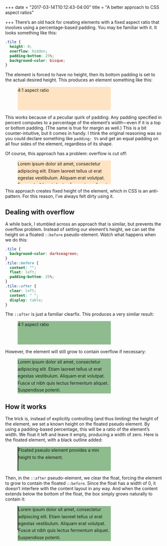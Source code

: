+++
date = "2017-03-14T10:12:43-04:00"
title = "A better approach to CSS aspect ratios"

+++
There’s an old hack for creating elements with a fixed aspect ratio that involves using a percentage-based padding. You may be familiar with it. It looks something like this:

```css
.tile {
  height: 0;
  overflow: hidden;
  padding-bottom: 25%;
  background-color: bisque;
}
```

The element is forced to have no height, then its bottom padding is set to the actual desired height. This produces an element something like this:

<figure class="-demo-container">
  <div class="-demo1">
    4:1 aspect ratio
  </div>
</figure>

This works because of a peculiar quirk of padding: Any padding specified in percent computes to a percentage of the element’s *width*&mdash;even if it is a top or bottom padding. (The same is true for margin as well.) This is a bit counter-intuitive, but it comes in handy. I think the original reasoning was so you could declare something like `padding: 5%` and get an equal padding on all four sides of the element, regardless of its shape.

Of course, this approach has a problem: overflow is cut off:

<figure class="-demo-container">
  <div class="-demo1">
    Lorem ipsum dolor sit amet, consectetur adipiscing elit. Etiam laoreet tellus ut erat egestas vestibulum. Aliquam erat volutpat. Fusce ut nibh quis lectus fermentum aliquet. Suspendisse potenti.
  </div>
</figure>

This approach creates fixed height of the element, which in CSS is an anti-pattern. For this reason, I’ve always felt dirty using it.

## Dealing with overflow

A while back, I stumbled across an approach that is similar, but prevents the overflow problem. Instead of setting our element’s height, we can set the height on a floated `::before` pseudo-element. Watch what happens when we do this:

```css
.tile {
  background-color: darkseagreen;
}
.tile::before {
  content: "";
  float: left;
  padding-bottom: 25%;
}
.tile::after {
  clear: left;
  content: " ";
  display: table;
}
```

The `::after` is just a familiar clearfix. This produces a very similar result:

<figure class="-demo-container">
  <div class="-demo2">
    4:1 aspect ratio
  </div>
</figure>

However, the element will still grow to contain overflow if necessary:

<figure class="-demo-container">
  <div class="-demo2">
    Lorem ipsum dolor sit amet, consectetur adipiscing elit. Etiam laoreet tellus ut erat egestas vestibulum. Aliquam erat volutpat. Fusce ut nibh quis lectus fermentum aliquet. Suspendisse potenti.
  </div>
</figure>

## How it works

The trick is, instead of explicitly controlling (and thus limiting) the height of the element, we set a known height on the floated pseudo element. By using a padding-based percentage, this will be a ratio of the element’s width. We float it left and leave it empty, producing a width of zero. Here is the floated element, with a black outline added:

<figure class="-demo-container">
  <div class="-demo3">
    Floated pseudo element provides a min height to the element.
  </div>
</figure>

Then, in the `::after` pseudo-element, we clear the float, forcing the element to grow to contain the floated `::before`. Since the float has a width of 0, it doesn’t interfere with the content layout in any way.  And when the content extends below the bottom of the float, the box simply grows naturally to contain it:

<figure class="-demo-container">
  <div class="-demo3">
    Lorem ipsum dolor sit amet, consectetur adipiscing elit. Etiam laoreet tellus ut erat egestas vestibulum. Aliquam erat volutpat. Fusce ut nibh quis lectus fermentum aliquet. Suspendisse potenti.
  </div>
</figure>


<style>
  .-demo-container {
    max-width: 300px;
    line-height: 1.6;
  }

  .-demo1 {
    height: 0;
    overflow: hidden;
    padding-bottom: 25%;
    background-color: bisque;
  }

  .-demo2 {
    background-color: darkseagreen;
    line-height: 1.6;
  }
  .-demo2::before {
    content: "";
    float: left;
    padding-bottom: 25%;
  }
  .-demo2::after {
    clear: left;
    content: " ";
    display: table;
  }

  .-demo3 {
    background-color: darkseagreen;
    line-height: 1.6;
  }
  .-demo3::before {
    content: "";
    float: left;
    padding-bottom: 25%;
    border: 1px solid black;
  }
  .-demo3::after {
    clear: left;
    content: " ";
    display: table;
  }
</style>
